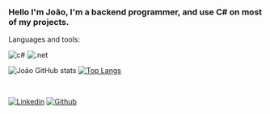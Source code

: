 ### Hello I'm João, I'm a backend programmer, and use C# on most of my projects.

Languages and tools:

<div>
  <img aling="center" alt="c#" src="https://img.shields.io/badge/C%23-239120?style=for-the-badge&logo=c-sharp&logoColor=white">
  <img aling="center" alt=".net" src="https://img.shields.io/badge/.NET-5C2D91?style=for-the-badge&logo=.net&logoColor=white">

</div>


![João GitHub stats](https://github-readme-stats.vercel.app/api?username=joaosouzaaa&show_icons=true&theme=tokyonight) 
[![Top Langs](https://github-readme-stats.vercel.app/api/top-langs/?username=joaosouzaaa&layout=compact)](https://github.com/anuraghazra/github-readme-stats)
<div>
  </br>
</div>

[![Linkedin](	https://img.shields.io/badge/LinkedIn-0077B5?style=for-the-badge&logo=linkedin&logoColor=white)](https://www.linkedin.com/in/jo%C3%A3o-ant%C3%B4nio-medeiros-de-souza-ab598b201/)
[![Github](	https://img.shields.io/badge/GitHub-100000?style=for-the-badge&logo=github&logoColor=white)](https://github.com/joaosouzaaa)










